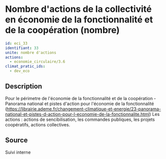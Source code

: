 # Nombre d'actions de la collectivité en économie de la fonctionnalité et de la coopération (nombre)
```yaml
id: eci_33
identifiant: 33
unite: nombre d'actions
actions:
  - economie_circulaire/3.6
climat_pratic_ids:
  - dev_eco
```
## Description
Pour le périmetre de l'économie de la fonctionnalité et de la coopération - Panorama national et pistes d'action pour l'économie de la fonctionnalité (https://librairie.ademe.fr/changement-climatique-et-energie/23-panorama-national-et-pistes-d-action-pour-l-economie-de-la-fonctionnalite.html) 
Les actions : actions de sencibilisation, les commandes publiques, les projets coopératifs, actions collectives.

## Source
Suivi interne
